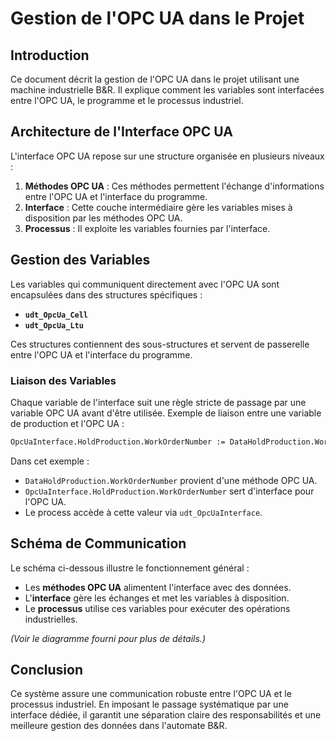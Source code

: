 # Gestion de l'OPC UA dans le Projet

## Introduction

Ce document décrit la gestion de l'OPC UA dans le projet utilisant une machine industrielle B&R. Il explique comment les variables sont interfacées entre l'OPC UA, le programme et le processus industriel.

## Architecture de l'Interface OPC UA

L'interface OPC UA repose sur une structure organisée en plusieurs niveaux :

1. **Méthodes OPC UA** : Ces méthodes permettent l'échange d'informations entre l'OPC UA et l'interface du programme.
2. **Interface** : Cette couche intermédiaire gère les variables mises à disposition par les méthodes OPC UA.
3. **Processus** : Il exploite les variables fournies par l'interface.

## Gestion des Variables

Les variables qui communiquent directement avec l'OPC UA sont encapsulées dans des structures spécifiques :

- **`udt_OpcUa_Cell`**
- **`udt_OpcUa_Ltu`**

Ces structures contiennent des sous-structures et servent de passerelle entre l'OPC UA et l'interface du programme.

### Liaison des Variables

Chaque variable de l'interface suit une règle stricte de passage par une variable OPC UA avant d'être utilisée. Exemple de liaison entre une variable de production et l'OPC UA :

```pascal
OpcUaInterface.HoldProduction.WorkOrderNumber := DataHoldProduction.WorkOrderNumber;
```

Dans cet exemple :

- `DataHoldProduction.WorkOrderNumber` provient d'une méthode OPC UA.
- `OpcUaInterface.HoldProduction.WorkOrderNumber` sert d'interface pour l'OPC UA.
- Le process accède à cette valeur via `udt_OpcUaInterface`.

## Schéma de Communication

Le schéma ci-dessous illustre le fonctionnement général :

- Les **méthodes OPC UA** alimentent l'interface avec des données.
- L'**interface** gère les échanges et met les variables à disposition.
- Le **processus** utilise ces variables pour exécuter des opérations industrielles.

*(Voir le diagramme fourni pour plus de détails.)*

## Conclusion

Ce système assure une communication robuste entre l'OPC UA et le processus industriel. En imposant le passage systématique par une interface dédiée, il garantit une séparation claire des responsabilités et une meilleure gestion des données dans l'automate B&R.

